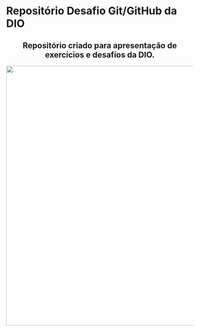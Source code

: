 # Repositório Desafio Git/GitHub da DIO

<span align="center">
  <h2> Repositório criado para apresentação de exercícios e desafios da DIO. </h2>  
</span> 

<div align="center">
  <img src="https://user-images.githubusercontent.com/102248990/160943448-0c49b728-5c78-4622-910a-87377e971349.png" width="700px" />
  </div>



